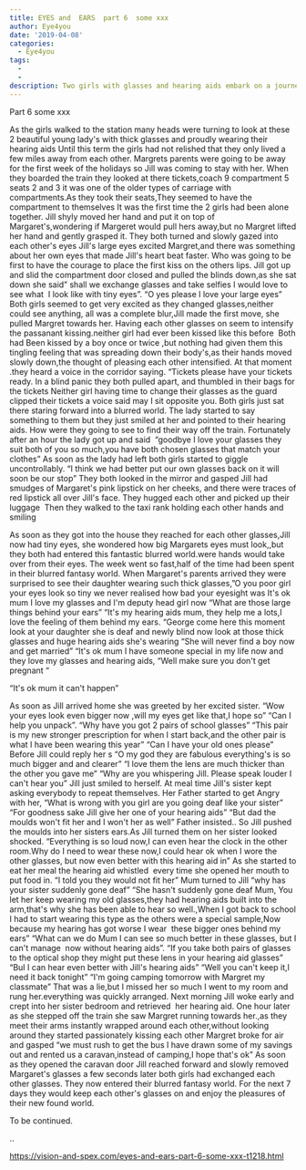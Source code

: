 ```yaml
---
title: EYES and  EARS  part 6  some xxx
author: Eye4you
date: '2019-04-08'
categories:
  - Eye4you
tags:
  - 
  - 
description: Two girls with glasses and hearing aids embark on a journey of self-discovery and forbidden love.
---
```

Part 6 some xxx


As the girls walked to the station many heads were turning to look at these 2 beautiful young lady's with thick glasses and proudly wearing their hearing aids
Until this term the girls had not relished that they only lived a few miles away from each other.
Margrets parents were going to be away for the first week of the holidays so Jill was coming to stay with her.
When they boarded the train they looked at there tickets,coach 9 compartment 5 seats 2 and 3 it was one of the older types of carriage with compartments.As they took their seats,They seemed to have the compartment to themselves
It was the first time the 2 girls had been alone together.
Jill shyly moved her hand and put it on top of Margaret's,wondering if Margeret would pull hers away,but no Margret lifted her hand and gently grasped it.
They both turned and slowly gazed into each other's eyes Jill's large eyes excited Margret,and there was something about her own eyes that made Jill's heart beat faster.
Who was going to be first to have the courage to place the first kiss on the others lips.
Jill got up and slid the compartment door closed and pulled the blinds down,as she sat down she said” shall we exchange glasses and take selfies I would love to see what  I look like with tiny eyes”.
“O yes please I love your large eyes”
Both girls seemed to get very excited as they changed glasses,neither could see anything, all was a complete blur,Jill made the first move, she pulled Margret towards her.
Having each other glasses on seem to intensify the passanant kissing.neither girl had ever been kissed like this before 
Both had Been kissed by a boy once or twice ,but nothing had given them this tingling feeling that was spreading down their body's,as their hands moved slowly down,the thought of pleasing each other intensified.
At that moment .they heard a voice in the corridor saying.
“Tickets please have your tickets ready.
In a blind panic they both pulled apart, and thumbled in their bags for the tickets
Neither girl having time to change their glasses as the guard clipped their tickets a voice said may I sit opposite you.
Both girls just sat there staring forward into a blurred world.
The lady started to say something to them but they just smiled at her and pointed to their hearing aids.
How were they going to see to find their way off the train.
Fortunately after an hour the lady got up and said  “goodbye I love your glasses they suit both of you so much,you have both chosen glasses that match your clothes”
As soon as the lady had left both girls started to giggle uncontrollably.
“I think we had better put our own glasses back on it will soon be our stop”
They both looked in the mirror and gasped Jill had smudges of Margaret's pink lipstick on her cheeks, and there were traces of red lipstick all over Jill's face.
They hugged each other and picked up their luggage 
Then they walked to the taxi rank holding each other hands and smiling 

As soon as they got into the house they reached for each other glasses,Jill now had tiny eyes, she wondered how big Margarets eyes must look,,but they both had entered this fantastic blurred world.were hands would take over from their eyes.
The week went so fast,half of the time had been spent in their blurred fantasy world.
When Margaret's parents arrived they were surprised to see their daughter wearing such thick glasses,”O you poor girl your eyes look so tiny we never realised how bad your eyesight was
It's ok mum I love my glasses and I'm deputy head girl now
“What are those large things behind your ears”
“It's my hearing aids mum, they help me a lots,I love the feeling of them behind my ears.
“George come here this moment look at your daughter she is deaf and newly blind now look at those thick glasses and huge hearing aids she's wearing
“She will never find a boy now and get married”
“It's ok mum I have someone special in my life now and they love my glasses and hearing aids,
“Well make sure you don't get pregnant “

“It's ok mum it can't happen”

As soon as Jill arrived home she was greeted by her excited sister.
“Wow your eyes look even bigger now ,will my eyes get like that,I hope so”
“Can I help you unpack”.
“Why have you got 2 pairs of school glasses”
“This pair is my new stronger prescription for when I start back,and the other pair is what I have been wearing this year”
“Can I have your old ones please”
Before Jill could reply her s
“O my god they are fabulous everything's is so much bigger and and clearer”
“I love them the lens are much thicker than the other you gave me”
“Why are you whispering Jill. Please speak louder I can't hear you”
Jill just smiled to herself.
At meal time Jill's sister kept asking everybody to repeat themselves.
Her Father started to get Angry with her,
“What is wrong with you girl are you going deaf like your sister”
“For goodness sake Jill give her one of your hearing aids”
“But dad the moulds won't fit her and I won't her as well”
Father insisted..
So Jill pushed the moulds into her sisters ears.As Jill turned them on her sister looked shocked.
“Everything is so loud now,I can even hear the clock in the other room.Why do I need to wear these now,I could hear ok when I wore the other glasses, but now even better with this hearing aid in”
As she started to eat her meal the hearing aid whistled  every time she opened her mouth to put food in.
“I told you they would not fit her”
Mum turned to Jill “why has your sister suddenly gone deaf”
“She hasn't suddenly gone deaf Mum, You let her keep wearing my old glasses,they had hearing aids built into the arm,that's why she has been able to hear so well.,When I got back to school I had to start wearing this type as the others were a special sample,Now because my hearing has got worse I wear  these bigger ones behind my ears”
“What can we do Mum I can see so much better in these glasses, but I can't manage  now without hearing aids”.
“If you take both pairs of glasses to the optical shop they might put these lens in your hearing aid glasses”
“BuI I can hear even better with Jill's hearing aids”
“Well you can't keep it,I need it back tonight”
“I'm going camping tomorrow with Margret my classmate”
That was a lie,but I missed her so much I went to my room and rung her.everything was quickly arranged.
Next morning Jill woke early and crept into her sister bedroom and retrieved  her hearing aid.
One hour later as she stepped off the train she saw Margret running towards her.,as they meet their arms instantly wrapped around each other,without looking around they started passionately kissing each other
Margret broke for air and gasped “we must rush to get the bus I have drawn some of my savings out and rented us a caravan,instead of camping,I hope that's ok”
As soon as they opened the caravan door Jill reached forward and slowly removed Margaret's glasses a few seconds later both girls had exchanged each other glasses.
They now entered their blurred fantasy world.
For the next 7 days they would keep each other's glasses on and enjoy the pleasures of their new found world.

To be continued.

..

https://vision-and-spex.com/eyes-and-ears-part-6-some-xxx-t1218.html